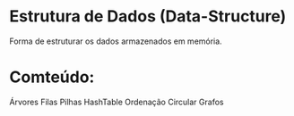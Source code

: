 # Estrutura de Dados (Data-Structure)
Forma de estruturar os dados armazenados em memória. 
# Comteúdo:
Árvores
Filas
Pilhas
HashTable
Ordenação
Circular
Grafos
